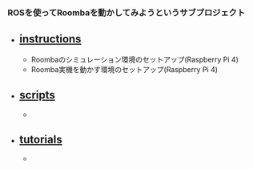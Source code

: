 ### ROSを使ってRoombaを動かしてみようというサブプロジェクト

- ## [instructions][1] 
  - Roombaのシミュレーション環境のセットアップ(Raspberry Pi 4)
  - Roomba実機を動かす環境のセットアップ(Raspberry Pi 4)

- ## [scripts][2]
  - 

- ## [tutorials][3]
  -

[1]:https://github.com/docofab/RoombaControlls/tree/main/ROS/instructions
[2]:https://github.com/docofab/RoombaControlls/tree/main/ROS/scripts
[3]:https://github.com/docofab/RoombaControlls/tree/main/ROS/tutorials

